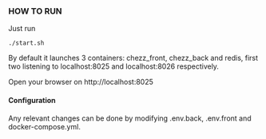 ### HOW TO RUN

Just run
```
./start.sh
```

By default it launches 3 containers: chezz_front, chezz_back and redis, first two listening to localhost:8025 and localhost:8026 respectively.

Open your browser on http://localhost:8025


#### Configuration

Any relevant changes can be done by modifying .env.back, .env.front and docker-compose.yml.


